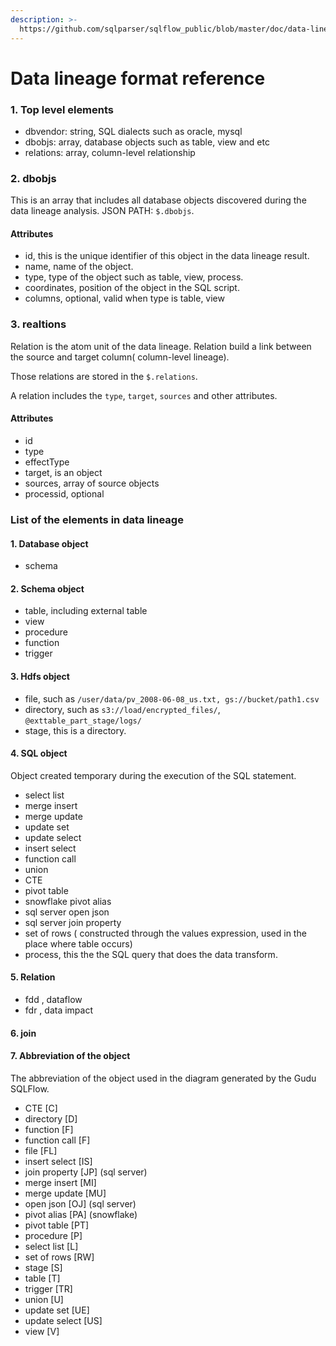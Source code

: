 ```yaml
---
description: >-
  https://github.com/sqlparser/sqlflow_public/blob/master/doc/data-lineage-format/data-lineage-format-reference.md
---
```


# Data lineage format reference

### 1. Top level elements

* dbvendor: string, SQL dialects such as oracle, mysql
* dbobjs: array, database objects such as table, view and etc
* relations: array, column-level relationship

### 2. dbobjs

This is an array that includes all database objects discovered during the data lineage analysis. JSON PATH: `$.dbobjs`.

#### Attributes

* id, this is the unique identifier of this object in the data lineage result.
* name, name of the object.
* type, type of the object such as table, view, process.
* coordinates, position of the object in the SQL script.
* columns, optional, valid when type is table, view

### 3. realtions

Relation is the atom unit of the data lineage. Relation build a link between the source and target column( column-level lineage).

Those relations are stored in the `$.relations`.

A relation includes the `type`, `target`, `sources` and other attributes.

#### Attributes

* id
* type
* effectType
* target, is an object
* sources, array of source objects
* processid, optional

### List of the elements in data lineage

#### 1. Database object

* schema

#### 2. Schema object

* table, including external table
* view
* procedure
* function
* trigger

#### 3. Hdfs object

* file, such as `/user/data/pv_2008-06-08_us.txt, gs://bucket/path1.csv`
* directory, such as `s3://load/encrypted_files/`, `@exttable_part_stage/logs/`
* stage, this is a directory.

#### 4. SQL object

Object created temporary during the execution of the SQL statement.

* select list
* merge insert
* merge update
* update set
* update select
* insert select
* function call
* union
* CTE
* pivot table
* snowflake pivot alias
* sql server open json
* sql server join property
* set of rows ( constructed through the values expression, used in the place where table occurs)
* process, this the the SQL query that does the data transform.

#### 5. Relation

* fdd , dataflow
* fdr , data impact

#### 6. join

#### 7. Abbreviation of the object

The abbreviation of the object used in the diagram generated by the Gudu SQLFlow.

* CTE \[C]
* directory \[D]
* function \[F]
* function call \[F]
* file \[FL]
* insert select \[IS]
* join property \[JP] (sql server)
* merge insert \[MI]
* merge update \[MU]
* open json \[OJ] (sql server)
* pivot alias \[PA] (snowflake)
* pivot table \[PT]
* procedure \[P]
* select list \[L]
* set of rows \[RW]
* stage \[S]
* table \[T]
* trigger \[TR]
* union \[U]
* update set \[UE]
* update select \[US]
* view \[V]
